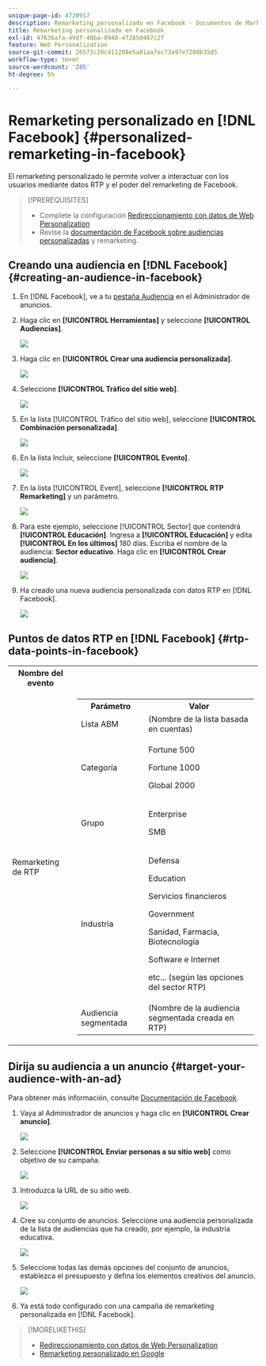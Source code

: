```yaml
---
unique-page-id: 4720917
description: Remarketing personalizado en Facebook - Documentos de Marketo - Documentación del producto
title: Remarketing personalizado en Facebook
exl-id: 47636afa-49df-40ba-8948-4f2850467c2f
feature: Web Personalization
source-git-commit: 26573c20c411208e5a01aa7ec73a97e7208b35d5
workflow-type: tm+mt
source-wordcount: '285'
ht-degree: 5%

---
```


# Remarketing personalizado en [!DNL Facebook] {#personalized-remarketing-in-facebook}

El remarketing personalizado le permite volver a interactuar con los usuarios mediante datos RTP y el poder del remarketing de Facebook.

>[!PREREQUISITES]
>
>* Complete la configuración [Redireccionamiento con datos de Web Personalization](/help/marketo/product-docs/web-personalization/website-retargeting/retargeting-with-web-personalization-data.md)
>* Revise la [](https://developers.facebook.com/docs/ads-for-websites/website-custom-audiences/getting-started#install-the-pixel) [documentación de Facebook sobre audiencias personalizadas](https://developers.facebook.com/docs/ads-for-websites/website-custom-audiences/getting-started#install-the-pixel) y remarketing.

## Creando una audiencia en [!DNL Facebook] {#creating-an-audience-in-facebook}

1. En [!DNL Facebook], ve a tu [pestaña Audiencia](https://www.facebook.com/ads/audience_manager) en el Administrador de anuncios.

1. Haga clic en **[!UICONTROL Herramientas]** y seleccione **[!UICONTROL Audiencias]**.

   ![](assets/one-1.png)

1. Haga clic en **[!UICONTROL Crear una audiencia personalizada]**.

   ![](assets/two-1.png)

1. Seleccione **[!UICONTROL Tráfico del sitio web]**.

   ![](assets/image2015-1-19-16-3a32-3a2.png)

1. En la lista [!UICONTROL Tráfico del sitio web], seleccione **[!UICONTROL Combinación personalizada]**.

   ![](assets/image2015-1-19-16-3a33-3a21.png)

1. En la lista Incluir, seleccione **[!UICONTROL Evento]**.

   ![](assets/image2015-1-19-16-3a34-3a9.png)

1. En la lista [!UICONTROL Event], seleccione **[!UICONTROL RTP Remarketing]** y un parámetro.

   ![](assets/image2015-1-19-16-3a52-3a29.png)

1. Para este ejemplo, seleccione [!UICONTROL Sector] que contendrá **[!UICONTROL Educación]**. Ingresa a **[!UICONTROL Educación]** y edita **[!UICONTROL En los últimos]** 180 días. Escriba el nombre de la audiencia: **Sector educativo**. Haga clic en **[!UICONTROL Crear audiencia]**.

   ![](assets/image2015-1-19-16-3a56-3a15.png)

1. Ha creado una nueva audiencia personalizada con datos RTP en [!DNL Facebook].

   ![](assets/image2015-1-19-16-3a59-3a2.png)

## Puntos de datos RTP en [!DNL Facebook] {#rtp-data-points-in-facebook}

<table>
 <tbody>
  <tr>
   <th>Nombre del evento</th>
   <th> </th>
  </tr>
  <tr>
   <td>Remarketing de RTP</td>
   <td>
    <div>
     <table>
      <tbody>
       <tr>
        <th>Parámetro</th>
        <th>Valor</th>
       </tr>
       <tr>
        <td>Lista ABM</td>
        <td>(Nombre de la lista basada en cuentas)</td>
       </tr>
       <tr>
        <td colspan="1">Categoría</td>
        <td colspan="1"><p>Fortune 500</p><p>Fortune 1000</p><p>Global 2000</p></td>
       </tr>
       <tr>
        <td colspan="1">Grupo</td>
        <td colspan="1"><p>Enterprise</p><p>SMB</p></td>
       </tr>
       <tr>
        <td>Industria</td>
        <td><p>Defensa</p><p>Education</p><p>Servicios financieros</p><p>Government</p><p>Sanidad, Farmacia, Biotecnología</p><p>Software e Internet</p><p>etc... (según las opciones del sector RTP)</p></td>
       </tr>
       <tr>
        <td colspan="1">Audiencia segmentada</td>
        <td colspan="1">(Nombre de la audiencia segmentada creada en RTP)</td>
       </tr>
      </tbody>
     </table>
    </div></td>
  </tr>
 </tbody>
</table>

## Dirija su audiencia a un anuncio {#target-your-audience-with-an-ad}

Para obtener más información, consulte [Documentación de Facebook](https://developers.facebook.com/docs/ads-for-websites/website-custom-audiences/getting-started#target-your-audience).

1. Vaya al Administrador de anuncios y haga clic en **[!UICONTROL Crear anuncio]**.

   ![](assets/image2015-1-19-17-3a10-3a19.png)

1. Seleccione **[!UICONTROL Enviar personas a su sitio web]** como objetivo de su campaña.

   ![](assets/image2015-1-19-17-3a11-3a20.png)

1. Introduzca la URL de su sitio web.

   ![](assets/image2015-1-19-17-3a12-3a39.png)

1. Cree su conjunto de anuncios. Seleccione una audiencia personalizada de la lista de audiencias que ha creado, por ejemplo, la industria educativa.

   ![](assets/image2015-1-19-17-3a18-3a13.png)

1. Seleccione todas las demás opciones del conjunto de anuncios, establezca el presupuesto y defina los elementos creativos del anuncio.

   ![](assets/image2015-1-19-17-3a19-3a25.png)

1. Ya está todo configurado con una campaña de remarketing personalizada en [!DNL Facebook].

>[!MORELIKETHIS]
>
>* [Redireccionamiento con datos de Web Personalization](/help/marketo/product-docs/web-personalization/website-retargeting/retargeting-with-web-personalization-data.md)
>* [Remarketing personalizado en Google](/help/marketo/product-docs/web-personalization/website-retargeting/personalized-remarketing-in-google.md)
